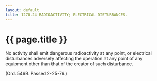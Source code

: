 ```yaml
---
layout: default 
title: 1270.24 RADIOACTIVITY; ELECTRICAL DISTURBANCES.
---
```


{{ page.title }}
================

No activity shall emit dangerous radioactivity at any point, or
electrical disturbances adversely affecting the operation at any point
of any equipment other than that of the creator of such disturbance.

(Ord. 546B. Passed 2-25-76.)
